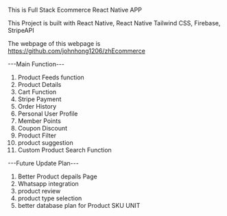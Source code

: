 This is Full Stack Ecommerce React Native APP

This Project is built with React Native, React Native Tailwind CSS, Firebase, StripeAPI

The webpage of this webpage is https://github.com/johnhong1206/zhEcommerce

---Main Function---
1) Product Feeds function
2) Product Details
3) Cart Function
4) Stripe Payment
5) Order History
6) Personal User Profile
7) Member Points
8) Coupon Discount
9) Product Filter
10) product suggestion
11) Custom Product Search Function




---Future Update Plan---
1) Better Product depails Page
2) Whatsapp integration
3) product review
4) product type selection
5) better database plan for Product SKU UNIT
